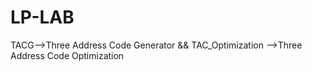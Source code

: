 # LP-LAB
TACG-->Three Address Code Generator &&
TAC_Optimization -->Three Address Code Optimization
